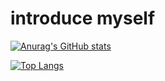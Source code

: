introduce myself
=================
   

[![Anurag's GitHub stats](https://github-readme-stats.vercel.app/api?username=cats0713&theme=dark&show_icons=true&icon_color=white)](https://github.com/anuraghazra/github-readme-stats)
   
[![Top Langs](https://github-readme-stats.vercel.app/api/top-langs/?username=cats0713&layout=compact&theme=dark)](https://github.com/anuraghazra/github-readme-stats)

